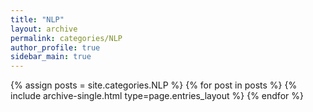 ```yaml
---
title: "NLP"
layout: archive
permalink: categories/NLP
author_profile: true
sidebar_main: true
---
```



{% assign posts = site.categories.NLP %}
{% for post in posts %} {% include archive-single.html type=page.entries_layout %} {% endfor %}